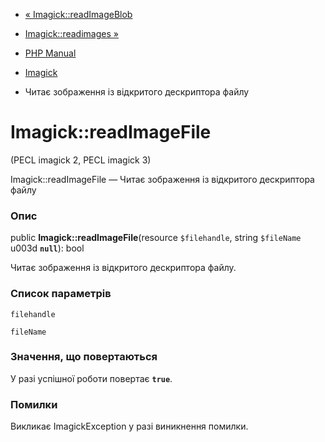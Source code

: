 - [« Imagick::readImageBlob](imagick.readimageblob.md)
- [Imagick::readimages »](imagick.readimages.md)

- [PHP Manual](index.md)
- [Imagick](class.imagick.md)
- Читає зображення із відкритого дескриптора файлу

# Imagick::readImageFile

(PECL imagick 2, PECL imagick 3)

Imagick::readImageFile — Читає зображення із відкритого дескриптора
файлу

### Опис

public **Imagick::readImageFile**(resource `$filehandle`, string
`$fileName` u003d **`null`**): bool

Читає зображення із відкритого дескриптора файлу.

### Список параметрів

`filehandle`

`fileName`

### Значення, що повертаються

У разі успішної роботи повертає **`true`**.

### Помилки

Викликає ImagickException у разі виникнення помилки.
